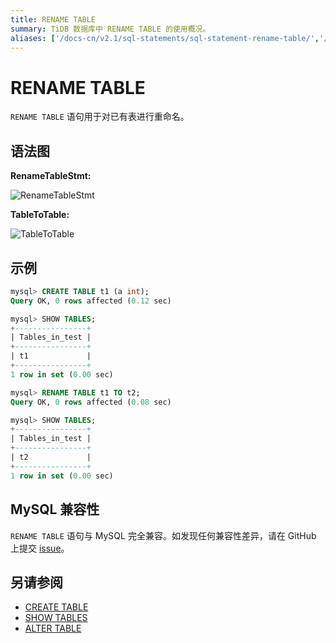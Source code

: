 ```yaml
---
title: RENAME TABLE
summary: TiDB 数据库中 RENAME TABLE 的使用概况。
aliases: ['/docs-cn/v2.1/sql-statements/sql-statement-rename-table/','/docs-cn/v2.1/reference/sql/statements/rename-table/']
---
```


# RENAME TABLE

`RENAME TABLE` 语句用于对已有表进行重命名。

## 语法图

**RenameTableStmt:**

![RenameTableStmt](https://docs-download.pingcap.com/media/images/docs-cn/sqlgram/RenameTableStmt.png)

**TableToTable:**

![TableToTable](https://docs-download.pingcap.com/media/images/docs-cn/sqlgram/TableToTable.png)

## 示例

```sql
mysql> CREATE TABLE t1 (a int);
Query OK, 0 rows affected (0.12 sec)

mysql> SHOW TABLES;
+----------------+
| Tables_in_test |
+----------------+
| t1             |
+----------------+
1 row in set (0.00 sec)

mysql> RENAME TABLE t1 TO t2;
Query OK, 0 rows affected (0.08 sec)

mysql> SHOW TABLES;
+----------------+
| Tables_in_test |
+----------------+
| t2             |
+----------------+
1 row in set (0.00 sec)
```

## MySQL 兼容性

`RENAME TABLE` 语句与 MySQL 完全兼容。如发现任何兼容性差异，请在 GitHub 上提交 [issue](https://github.com/pingcap/tidb/issues/new/choose)。

## 另请参阅

* [CREATE TABLE](/sql-statements/sql-statement-create-table.md)
* [SHOW TABLES](/sql-statements/sql-statement-show-tables.md)
* [ALTER TABLE](/sql-statements/sql-statement-alter-table.md)
